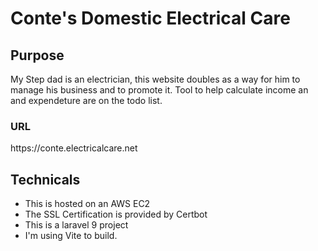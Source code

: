 <h1> Conte's Domestic Electrical Care </h1>

<h2> Purpose </h2>
    <p>
    My Step dad is an electrician, this website doubles as a way for him to manage his business and to promote it. Tool to help calculate income an and         expendeture are on the todo list.
    </p>

<h3>URL</h3>
https://conte.electricalcare.net

<h2>Technicals</h2>
    <ul>
        <li>   
            This is hosted on an AWS EC2
        </li>
        <li>   
            The SSL Certification is provided by Certbot
        </li>
        <li>    
            This is a laravel 9 project
        </li>
        <li>
            I'm using Vite to build.
        </li>
    </ul>


